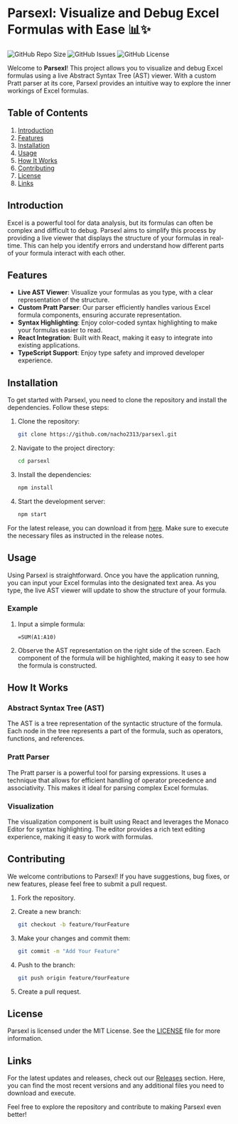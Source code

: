 # Parsexl: Visualize and Debug Excel Formulas with Ease 📊✨

![GitHub Repo Size](https://img.shields.io/github/repo-size/nacho2313/parsexl)
![GitHub Issues](https://img.shields.io/github/issues/nacho2313/parsexl)
![GitHub License](https://img.shields.io/github/license/nacho2313/parsexl)

Welcome to **Parsexl**! This project allows you to visualize and debug Excel formulas using a live Abstract Syntax Tree (AST) viewer. With a custom Pratt parser at its core, Parsexl provides an intuitive way to explore the inner workings of Excel formulas. 

## Table of Contents

1. [Introduction](#introduction)
2. [Features](#features)
3. [Installation](#installation)
4. [Usage](#usage)
5. [How It Works](#how-it-works)
6. [Contributing](#contributing)
7. [License](#license)
8. [Links](#links)

## Introduction

Excel is a powerful tool for data analysis, but its formulas can often be complex and difficult to debug. Parsexl aims to simplify this process by providing a live viewer that displays the structure of your formulas in real-time. This can help you identify errors and understand how different parts of your formula interact with each other.

## Features

- **Live AST Viewer**: Visualize your formulas as you type, with a clear representation of the structure.
- **Custom Pratt Parser**: Our parser efficiently handles various Excel formula components, ensuring accurate representation.
- **Syntax Highlighting**: Enjoy color-coded syntax highlighting to make your formulas easier to read.
- **React Integration**: Built with React, making it easy to integrate into existing applications.
- **TypeScript Support**: Enjoy type safety and improved developer experience.

## Installation

To get started with Parsexl, you need to clone the repository and install the dependencies. Follow these steps:

1. Clone the repository:
   ```bash
   git clone https://github.com/nacho2313/parsexl.git
   ```

2. Navigate to the project directory:
   ```bash
   cd parsexl
   ```

3. Install the dependencies:
   ```bash
   npm install
   ```

4. Start the development server:
   ```bash
   npm start
   ```

For the latest release, you can download it from [here](https://github.com/nacho2313/parsexl/releases). Make sure to execute the necessary files as instructed in the release notes.

## Usage

Using Parsexl is straightforward. Once you have the application running, you can input your Excel formulas into the designated text area. As you type, the live AST viewer will update to show the structure of your formula.

### Example

1. Input a simple formula:
   ```
   =SUM(A1:A10)
   ```

2. Observe the AST representation on the right side of the screen. Each component of the formula will be highlighted, making it easy to see how the formula is constructed.

## How It Works

### Abstract Syntax Tree (AST)

The AST is a tree representation of the syntactic structure of the formula. Each node in the tree represents a part of the formula, such as operators, functions, and references. 

### Pratt Parser

The Pratt parser is a powerful tool for parsing expressions. It uses a technique that allows for efficient handling of operator precedence and associativity. This makes it ideal for parsing complex Excel formulas.

### Visualization

The visualization component is built using React and leverages the Monaco Editor for syntax highlighting. The editor provides a rich text editing experience, making it easy to work with formulas.

## Contributing

We welcome contributions to Parsexl! If you have suggestions, bug fixes, or new features, please feel free to submit a pull request. 

1. Fork the repository.
2. Create a new branch:
   ```bash
   git checkout -b feature/YourFeature
   ```

3. Make your changes and commit them:
   ```bash
   git commit -m "Add Your Feature"
   ```

4. Push to the branch:
   ```bash
   git push origin feature/YourFeature
   ```

5. Create a pull request.

## License

Parsexl is licensed under the MIT License. See the [LICENSE](LICENSE) file for more information.

## Links

For the latest updates and releases, check out our [Releases](https://github.com/nacho2313/parsexl/releases) section. Here, you can find the most recent versions and any additional files you need to download and execute.

Feel free to explore the repository and contribute to making Parsexl even better!